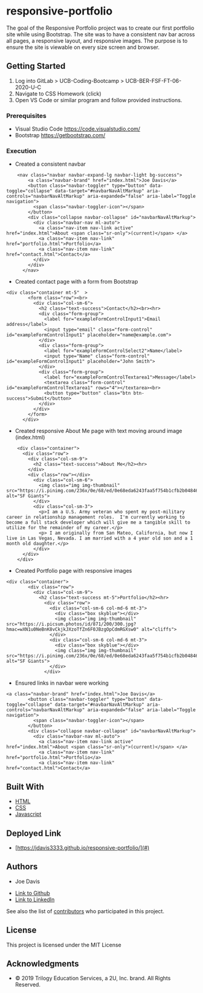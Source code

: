 # responsive-portfolio

The goal of the Responsive Portfolio project was to create our first portfolio site while using Bootstrap. The site was to have a consistent nav bar across all pages, a responsive layout, and responsive images. The purpose is to ensure the site is viewable on every size screen and browser.

## Getting Started

1. Log into GitLab > UCB-Coding-Bootcamp > UCB-BER-FSF-FT-06-2020-U-C
2. Navigate to CSS Homework (click) 
3. Open VS Code or similar program and follow provided instructions.

### Prerequisites

* Visual Studio Code https://code.visualstudio.com/
* Bootstrap https://getbootstrap.com/

### Execution

* Created a consistent navbar
```
    <nav class="navbar navbar-expand-lg navbar-light bg-success">
        <a class="navbar-brand" href="index.html">Joe Davis</a>
        <button class="navbar-toggler" type="button" data-toggle="collapse" data-target="#navbarNavAltMarkup" aria-controls="navbarNavAltMarkup" aria-expanded="false" aria-label="Toggle navigation">
          <span class="navbar-toggler-icon"></span>
        </button>
        <div class="collapse navbar-collapse" id="navbarNavAltMarkup">
          <div class="navbar-nav ml-auto">
            <a class="nav-item nav-link active" href="index.html">About <span class="sr-only">(current)</span> </a>
            <a class="nav-item nav-link" href="portfolio.html">Portfolio</a>
            <a class="nav-item nav-link" href="contact.html">Contact</a>
          </div>
        </div>
      </nav>
```      
* Created contact page with a form from Bootstrap
```
<div class="container mt-5"  >
        <form class="row"><br>
          <div class="col-sm-6">
            <h2 class="text-success">Contact</h2><br><hr>
            <div class="form-group">
              <label for="exampleFormControlInput1">Email address</label>
              <input type="email" class="form-control" id="exampleFormControlInput1" placeholder="name@example.com">
            </div>
            <div class="form-group">
              <label for="exampleFormControlSelect2">Name</label>
              <input type="Name" class="form-control" id="exampleFormControlInput1" placeholder="John Smith">
            </div>
            <div class="form-group">
              <label for="exampleFormControlTextarea1">Message</label>
              <textarea class="form-control" id="exampleFormControlTextarea1" rows="4"></textarea><br>
              <button type="button" class="btn btn-success">Submit</button>
            </div>
          </div>
        </form>
      </div>
```      
* Created responsive About Me page with text moving around image (index.html)
```
    <div class="container">
      <div class="row">
        <div class="col-sm-9">
          <h2 class="text-success">About Me</h2><hr>
        </div>
        <div class="row"></div>
          <div class="col-sm-6">  
            <img class="img img-thumbnail" src="https://i.pinimg.com/236x/0e/68/ed/0e68eda6243faa5f754b1cfb2b04846d.jpg" alt="SF Giants"> 
          </div>
          <div class="col-sm-3">
            <p>I am a U.S. Army veteran who spent my post-military career in relationship management roles.  I'm currently working to become a full stack developer which will give me a tangible skill to utilize for the remainder of my career.</p>
            <p> I am originally from San Mateo, California, but now I live in Las Vegas, Nevada. I am married with a 4 year old son and a 1 month old daughter.</p>
          </div>
      </div>    
    </div>
```
* Created Portfolio page with responsive images
```
<div class="container">
        <div class="row">
          <div class="col-sm-9">
            <h2 class="text-success mt-5">Portfolio</h2><hr>
              <div class="row">
                <div class="col-sm-6 col-md-6 mt-3">
                  <div class="box skyblue"></div> 
                  <img class="img img-thumbnail" src="https://i.picsum.photos/id/871/200/300.jpg?hmac=wXN1u0NeBnK8vCkjkJXzoTfZn6F0JBzgOpCdmRGXsw0" alt="cliffs">
                </div>
                <div class="col-sm-6 col-md-6 mt-3">
                  <div class="box skyblue"></div>
                  <img class="img img-thumbnail" src="https://i.pinimg.com/236x/0e/68/ed/0e68eda6243faa5f754b1cfb2b04846d.jpg" alt="SF Giants">
                </div>
              </div>        
```
* Ensured links in navbar were working
```
<a class="navbar-brand" href="index.html">Joe Davis</a>
        <button class="navbar-toggler" type="button" data-toggle="collapse" data-target="#navbarNavAltMarkup" aria-controls="navbarNavAltMarkup" aria-expanded="false" aria-label="Toggle navigation">
          <span class="navbar-toggler-icon"></span>
        </button>
        <div class="collapse navbar-collapse" id="navbarNavAltMarkup">
          <div class="navbar-nav ml-auto">
            <a class="nav-item nav-link active" href="index.html">About <span class="sr-only">(current)</span> </a>
            <a class="nav-item nav-link" href="portfolio.html">Portfolio</a>
            <a class="nav-item nav-link" href="contact.html">Contact</a>
```


## Built With

* [HTML](https://developer.mozilla.org/en-US/docs/Web/HTML)
* [CSS](https://developer.mozilla.org/en-US/docs/Web/CSS)
* [Javascript](https://developer.mozilla.org/en-US/docs/Web/JavaScript)

## Deployed Link

* [https://jdavis3333.github.io/responsive-portfolio/](#)


## Authors

* Joe Davis 

- [Link to Github](https://github.com/jdavis3333)
- [Link to LinkedIn](https://www.linkedin.com/in/joe-davis-a8380232/)

See also the list of [contributors](https://github.com/your/project/contributors) who participated in this project.

## License

This project is licensed under the MIT License 

## Acknowledgments

* © 2019 Trilogy Education Services, a 2U, Inc. brand. All Rights Reserved.